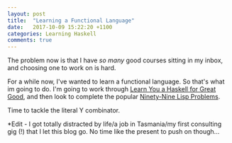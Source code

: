 ```yaml
---
layout: post
title:  "Learning a Functional Language"
date:   2017-10-09 15:22:20 +1100
categories: Learning Haskell
comments: true
---
```


The problem now is that I have *so many* good courses sitting in my inbox, and choosing one to work on is hard.

For a while now, I've wanted to learn a functional language. So that's what im going to do.
I'm going to work through [Learn You a Haskell for Great Good], and then look to complete the popular [Ninety-Nine Lisp Problems].

[Learn You A Haskell for Great Good]: http://learnyouahaskell.com/
[Ninety-Nine Lisp Problems]: http://www.ic.unicamp.br/~meidanis/courses/mc336/2006s2/funcional/L-99_Ninety-Nine_Lisp_Problems.html

Time to tackle the literal Y combinator.


*Edit - I got totally distracted by life/a job in Tasmania/my first consulting gig (!) that I let this blog go.
No time like the present to push on though...
